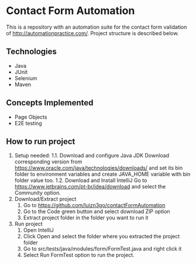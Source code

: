 # Contact Form Automation
This is a repository with an automation suite for the contact form validation of http://automationpractice.com/. Project structure is described below.

## Technologies

 - Java 
 - JUnit 
 - Selenium
 - Maven

## Concepts Implemented
- Page Objects
- E2E testing

## How to run project

 1. Setup needed:
	1.1. Download and configure Java JDK
Download corresponding version from https://www.oracle.com/java/technologies/downloads/ and set its bin folder to environment variables and create JAVA_HOME variable with bin folder value too.
	1.2. Download and Install IntelliJ
Go to https://www.jetbrains.com/pt-br/idea/download and select the Community option.
 2. Download/Extract project
	1. Go to https://github.com/luizn3go/contactFormAutomation
	2. Go to the Code green button and select download ZIP option
	3. Extract project folder in the folder you want to run it
3. Run project
	1. Open IntelliJ
	2. Click Open and select the folder where you extracted the project folder
	3. Go to src/tests/java/modules/form/FormTest.java and right click it
	4. Select Run FormTest option to run the project.

